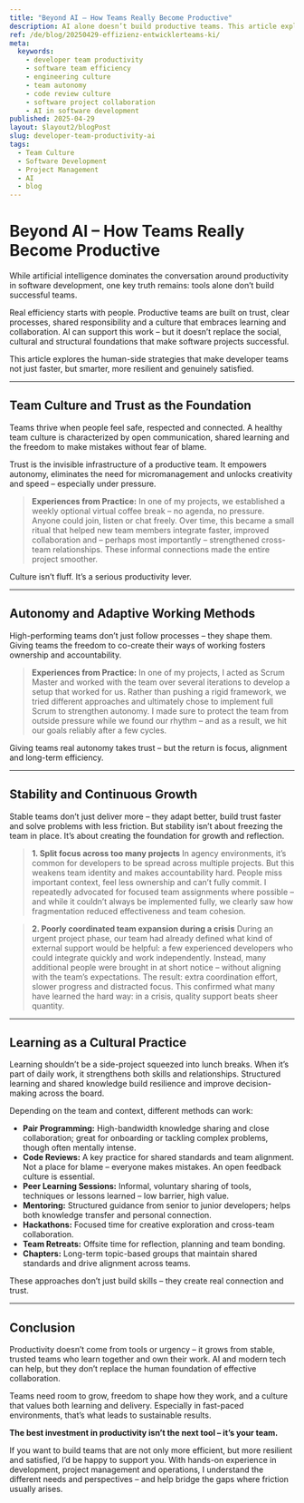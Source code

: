 ```yaml
---
title: "Beyond AI – How Teams Really Become Productive"
description: AI alone doesn’t build productive teams. This article explores how trust, team autonomy and a learning culture drive real efficiency in software development.
ref: /de/blog/20250429-effizienz-entwicklerteams-ki/
meta:
  keywords:
    - developer team productivity
    - software team efficiency
    - engineering culture
    - team autonomy
    - code review culture
    - software project collaboration
    - AI in software development
published: 2025-04-29
layout: $layout2/blogPost
slug: developer-team-productivity-ai
tags:
  - Team Culture
  - Software Development
  - Project Management
  - AI
  - blog
---
```


# Beyond AI – How Teams Really Become Productive

While artificial intelligence dominates the conversation around productivity in software development, one key truth remains: tools alone don’t build successful teams.

Real efficiency starts with people. Productive teams are built on trust, clear processes, shared responsibility and a culture that embraces learning and collaboration. AI can support this work – but it doesn’t replace the social, cultural and structural foundations that make software projects successful.

This article explores the human-side strategies that make developer teams not just faster, but smarter, more resilient and genuinely satisfied.

---

## Team Culture and Trust as the Foundation

Teams thrive when people feel safe, respected and connected. A healthy team culture is characterized by open communication, shared learning and the freedom to make mistakes without fear of blame.

Trust is the invisible infrastructure of a productive team. It empowers autonomy, eliminates the need for micromanagement and unlocks creativity and speed – especially under pressure.

> **Experiences from Practice:**
> In one of my projects, we established a weekly optional virtual coffee break – no agenda, no pressure. Anyone could join, listen or chat freely. Over time, this became a small ritual that helped new team members integrate faster, improved collaboration and – perhaps most importantly – strengthened cross-team relationships. These informal connections made the entire project smoother.

Culture isn’t fluff. It’s a serious productivity lever.

---

## Autonomy and Adaptive Working Methods

High-performing teams don’t just follow processes – they shape them. Giving teams the freedom to co-create their ways of working fosters ownership and accountability.

> **Experiences from Practice:**
> In one of my projects, I acted as Scrum Master and worked with the team over several iterations to develop a setup that worked for us. Rather than pushing a rigid framework, we tried different approaches and ultimately chose to implement full Scrum to strengthen autonomy. I made sure to protect the team from outside pressure while we found our rhythm – and as a result, we hit our goals reliably after a few cycles.

Giving teams real autonomy takes trust – but the return is focus, alignment and long-term efficiency.

---

## Stability and Continuous Growth

Stable teams don’t just deliver more – they adapt better, build trust faster and solve problems with less friction. But stability isn’t about freezing the team in place. It’s about creating the foundation for growth and reflection.

> **1. Split focus across too many projects**
> In agency environments, it’s common for developers to be spread across multiple projects. But this weakens team identity and makes accountability hard. People miss important context, feel less ownership and can’t fully commit. I repeatedly advocated for focused team assignments where possible – and while it couldn’t always be implemented fully, we clearly saw how fragmentation reduced effectiveness and team cohesion.

> **2. Poorly coordinated team expansion during a crisis**
> During an urgent project phase, our team had already defined what kind of external support would be helpful: a few experienced developers who could integrate quickly and work independently. Instead, many additional people were brought in at short notice – without aligning with the team’s expectations. The result: extra coordination effort, slower progress and distracted focus. This confirmed what many have learned the hard way: in a crisis, quality support beats sheer quantity.

---

## Learning as a Cultural Practice

Learning shouldn’t be a side-project squeezed into lunch breaks. When it’s part of daily work, it strengthens both skills and relationships. Structured learning and shared knowledge build resilience and improve decision-making across the board.

Depending on the team and context, different methods can work:

- **Pair Programming:** High-bandwidth knowledge sharing and close collaboration; great for onboarding or tackling complex problems, though often mentally intense.
- **Code Reviews:** A key practice for shared standards and team alignment. Not a place for blame – everyone makes mistakes. An open feedback culture is essential.
- **Peer Learning Sessions:** Informal, voluntary sharing of tools, techniques or lessons learned – low barrier, high value.
- **Mentoring:** Structured guidance from senior to junior developers; helps both knowledge transfer and personal connection.
- **Hackathons:** Focused time for creative exploration and cross-team collaboration.
- **Team Retreats:** Offsite time for reflection, planning and team bonding.
- **Chapters:** Long-term topic-based groups that maintain shared standards and drive alignment across teams.

These approaches don’t just build skills – they create real connection and trust.

---

## Conclusion

Productivity doesn’t come from tools or urgency – it grows from stable, trusted teams who learn together and own their work. AI and modern tech can help, but they don’t replace the human foundation of effective collaboration.

Teams need room to grow, freedom to shape how they work, and a culture that values both learning and delivery. Especially in fast-paced environments, that’s what leads to sustainable results.

**The best investment in productivity isn’t the next tool – it’s your team.**

If you want to build teams that are not only more efficient, but more resilient and satisfied, I’d be happy to support you.
With hands-on experience in development, project management and operations, I understand the different needs and perspectives – and help bridge the gaps where friction usually arises.
